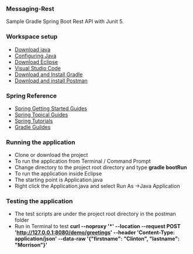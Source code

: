 ### Messaging-Rest
Sample Gradle Spring Boot Rest API with Junit 5. 

### Workspace setup
- [Download java](https://jdk.java.net/archive/)
- [Configuring Java](https://docs.oracle.com/cd/E19182-01/821-0917/inst_jdk_javahome_t/index.html)  
- [Download Eclipse](https://www.eclipse.org/downloads/packages/)
- [Visual Studio Code](https://code.visualstudio.com/docs/java/java-springboot) 
- [Download and Install Gradle](https://docs.gradle.org/current/userguide/installation.html)  
- [Download and install Postman](https://www.getpostman.com/downloads/)

### Spring Reference
- [Spring Getting Started Guides](https://spring.io/guides#getting-started-guides)
- [Spring Topical Guides](https://spring.io/guides#topical-guides)
- [Spring Tutorials](https://spring.io/guides#tutorials)
- [Gradle Guildes](https://gradle.org/guides/)

### Running the application
- Clone or download the project  
- To run the application from Terminal / Command Prompt   
- Change directory to the project root directory and type **gradle bootRun**  
- To run the application inside Eclipse  
- The starting point is Application.java  
- Right click the Application.java  and select Run As ->Java Application  

### Testing the application
- The test scripts are under the project root directory in the postman folder
- Run in Terminal to test **curl --noproxy '*' --location --request POST 'http://127.0.0.1:8080/demo/greetings' --header 'Content-Type: application/json' --data-raw '{"firstname": "Clinton", "lastname": "Morrison"}'**


